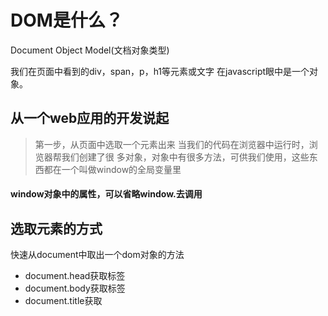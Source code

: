  # DOM是什么？
 Document Object Model(文档对象类型)

 我们在页面中看到的div，span，p，h1等元素或文字
 在javascript眼中是一个对象。
 ## 从一个web应用的开发说起
 > 第一步，从页面中选取一个元素出来
  当我们的代码在浏览器中运行时，浏览器帮我们创建了很 多对象，对象中有很多方法，可供我们使用，这些东西都在一个叫做window的全局变量里

#### window对象中的属性，可以省略window.去调用

## 选取元素的方式

快速从document中取出一个dom对象的方法
 * document.head获取<head>标签
 * document.body获取<body>标签
 * document.title获取<title>标签
 * document.documentElement获取<html>标签
   * document.querySelector();
   * document,getElementById();
   * document.querySelectorAll();
   * document.getElementsName();
   * document.getElementsTagName();
   * document.getElementsClassName();  
 > 前两个的返回的结果是dom对象
 > 后四个的返回结果是类数组对象
 > 我们把它叫做dom集合

## dom对象中的常用属性和方法
 ### Object
  * toString();
  * valueOf();


 ### EventTarget
  * addEventListener()
  * removeEventListener()
  * dispatchEvent()


 ### Node
  * childNode      dom集合（NodeList）
  * firstChild     dom对象
  * lastChild       dom对象


  通常采用父dom对象.xxx(dom对象)这种方式
  * insertBefore()  返回值为dom对象（插入的那个对象）
  * removeChild()   返回值为dom对象（移除掉的那个对象）
  * replaceChild()  返回值为dom对象（替换掉的那个对象）
  * appendChild()   返回值为dom对象（插入的那个对象）

  * contains();   返回值为布尔类型  //判断一个一个节点中是否包含另一个节点
  * hasChildNodes();   返回值布尔类型  //el.children.length

  * cloneNode();     返回值为dom对象（true传进的话连内容一起克隆   false只复制节点）
  * nextSibling


  所有的dom都是一个节点，这三个属性用来描述节点
  * nodeName
  * nodeType
  * nodeValue



  * parentElement
  * parentNode
  * previousSibling

  * textContent


  ### Element
  元素和节点的区别
  带标签的既是元素又是节点
  不带标签的，比如div内容的文字，比如注释，他们只是节点不是元素

  从一个对象开始获取子父兄弟元素
  * firstElementChild
  * lastElementChild
  * children   取一个dom对象的所有子元素 dom集合


  * nextElementSibling
  * previousElementSibling


  对元素属性的操作（HTML元素的属性 就是头标签里的那些id=""中的id k="" 中k）
  * classList
  * className   可读可写的
  * id          可读可写的
  * getAttribute()  返回其属性值$0.getAttribute("data-role")
  * hasAttribute()   判断元素头标签中有没有某个属性
  * removeAttribute() 没有返回值，只是一个操作
  * setAttribute()   没有返回值，只是给他设置一个属性值$0.setAttribute("data-role",aa)

获取该元素的视窗坐标或者其他和位置相关的信息

  * getBoundingClientRect() 获取该元素的文档坐标
      {top:1,left:1,bottom:1,width:1,height:1}
  * scrollTop  可读写的
  * scrollLeft
  * clientWidth  一般用来结合document.documentElement.clientWidth
  * clientHeight 一般用来结合document.documentElement.clientHeighth


  * outerHTML
  * tagName

从某个dom对象开始，可以缩小范围继续去查找元素
  * getELmentsByClassName()
  * getElementByTagName()
  * querySelector()
  * querySelectorAll()


  ### HTMLElement
  * innerHTML 可读写  能设置某个dom对象内部的html结构
  warning :一般不要用这种方式追加元素el.innerHTML += "<div></div>"


  实时获取元素信息


  * offsetHeight
  * offsetLeft
  * offsetWidth
  * offsetTop     //上面的到的是一个数字
  * offsetParent  获取只有定位属性（非static）的祖先元素，得到的是一个dom对象


  操作元素的行内样式
  * style 可读写的 读的时候实时获取元素行内样式的值，不会去计算css样式中的设定值


  ### HTML ... Element
  * value
  * checked
  * focus()
  * src


## 添加事件的两种方式及区别

### 事件 事件对象 添加事件的方式 不同方式之间的区别
事件流 事件

> 我们给dom对象的onclick属性赋值，值为一个函数
> 这次赋值和普通的对象赋值不太一样
> js会告诉浏览器，密切关注这个元素，如果有人点击它，帮我把这个函数运行一下
> 运行函数的时候给我传一个参数，参数为一个对象
> 对象中要详细的记录这次点击的一些信息，这个函数被称为事件对象

* 区别：
  > 1.一些H5事件并没有onxxx事件

  > 2onxxx再赋值一次，会覆盖上次赋值的那个函数，addEventListener没有这个问题,它可以给一个事件添加多个函数
  ``` javascript
  <!DOCTYPE html>
  <html>
    <head>
      <meta charset="utf-8">
      <title></title>
    </head>
    <style>
    div{
      padding:10px;
      border:1px solid black;
    }
    </style>
    <body>
      <div class="san">san
         <div class="er">er
             <div class="yi">yi</div>
         </div>
      </div>
    </body>
    <script>
       var yi=document.querySelector(".yi")
       var er=document.querySelector(".er")
       var san=document.querySelector(".san")
       yi.addEventListener("click",function(){
         console.log("yi")
       },true)
       yi.addEventListener("click",function(){
         console.log("yi again")
       },true)
    </script>
  ```


``` javascript
  //1使用onxxx
  var el=document.getElementById("box")
  el.style.color="red"
  el.onclick=(function(e){
    return function(){

    }
  })();
```

``` javascript
  //2使用addEventListener
  //在H5中没有 onxxx
  var el=document.getElementById("box")
  el.style.color="red"
  el.addEventListener("click",function(e){
    console.log(e)
  },false);
```
``` javascript
//默认为false
<!DOCTYPE html>
<html>
  <head>
    <meta charset="utf-8">
    <title></title>
  </head>
  <style>
  div{
    padding:10px;
    border:1px solid black;
  }
  </style>
  <body>
    <div class="san">san
       <div class="er">er
           <div class="yi">yi</div>
       </div>
    </div>
  </body>
  <script>
     var yi=document.querySelector(".yi")
     var er=document.querySelector(".er")
     var san=document.querySelector(".san")
     yi.addEventListener("click",function(){
       console.log("yi")
     },true)
     er.addEventListener("click",function(){
       console.log("er")
     },true)
     san.addEventListener("click",function(){
       console.log("san")
     },true)
     //false的时候为yi  er  san
     //true的时候为san  er  yi
  </script>
</html>
```
### 事件移除

``` javascript
//1
<script>
   var clickhandel=function(){
     this.style.background="red";
     this.removeEventListener("click",clickhandel);
   }
   var yi=document.querySelector(".yi")
   yi.addEventListener("click",clickhandel)
</script>

//2
<script>
   var yi=document.querySelector(".yi")
   yi.onclick=function(){
     this.style.background="red";
     this.onclick=null;
   }
</script>
```


 ### 自定义事件
 ``` javascript
 //2
 var onlongpress1=function(el,fn){
 var longpress=new Event("longpress");
 el.addEventListener("longpress",function(e){
  //自定义函数不可以组织冒泡e.stopPropagation();
      fn.call(el,e);
 });
var timeId;
el.addEventListener("mousedown",function(e){
  e.stopPropagation();
  timeId=setTimeout(function(){
      el.dispatchEvent(longpress);
  },3000)
})
el.addEventListener("mouseup",function(e){
  e.stopPropagation();
  clearTimeout(timeId);
})
 }

 ```



 click dblclick => threeclick
 ``` javascript
 //1
 <!DOCTYPE html>
 <html>
   <head>
     <meta charset="utf-8">
     <title></title>
   </head>
   <style>
   div{
     padding:10px;
     border:1px solid black;
   }
   </style>
   <body>
     <div class="san">san
        <div class="er">er
            <div class="yi">yi</div>
        </div>
     </div>
   </body>
   <script>
      var yi=document.querySelector(".yi")
      var threeclick=new Event("threeclick");
      yi.addEventListener("threeclick",function(){
        console.log("三击事件触发了");
        this.style.background="red"
      })
      yi.addEventListener("click",(function(){
        var cishu=0;
        return function(){
          cishu+=1;
          if(cishu===3){
            yi.dispatchEvent(threeclick);
          }
          setTimeout(function(){
             cishu=0;
          },500)
        }
      })())
   </script>
 </html>
 ```


 ### 阻止事件冒泡
 ``` javascript
 <script>
    var yi=document.querySelector(".yi")
    var er=document.querySelector(".er")
    var san=document.querySelector(".san")
    yi.onclick=function(e){
      console.log(1);
      this.style.background="red";
      e.stopPropagation();
    }
    er.onclick=function(e){
      console.log(2);
    }
    san.onclick=function(e){
      console.log(3);
    }
 </script>
 ```


 ### 阻止事件的默认行为
``` javascript
  <script>
     var yi=document.querySelector(".yi")
     var er=document.querySelector(".er")
     var san=document.querySelector(".san")
     yi.addEventListener("mousedown",function(e){
       e.preventDefault();
     })
  </script>
```


## 回调函数
 当我们把函数x作为参数传给函数y，
 函数y内部有对函数x的调用，
 我们把函数x叫做回调函数。


 ### 数组遍历
 ``` javascript
    var arr=[1,2,3,4,5];
    arr.forEach(function(v){
      console.log(v);
    })
 ```
### 如果是类数组对象，我们遍历的时候可以使用
 ``` javascript
    var arr=[];
    forEach=arr.forEach;
    filter=arr.filter;
    var els=document.querySelector("div");
    forEach.call(els,function(){
       console.log(v);
       //v是dom集合中的dom对象
    })
 ```
